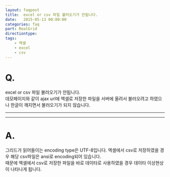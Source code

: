 ```yaml
---
layout: faqpost
title:  excel or csv 파일 불러오기가 안됩니다.
date:   2015-05-13 00:00:00
categories: faq
part: RealGrid
directiontype: 
tags:
    - 엑셀
    - excel
    - csv
---
```


# Q.

excel or csv 파일 불러오기가 안됩니다.  
데모페이지와 같이 ajax url에 엑셀로 저장한 파일을 서버에 올려서 불러오려고 하였으나 한글이 깨지면서 불러오기가 되지 않습니다.

---
***

# A.

그리드가 읽어들이는 encoding type은 UTF-8입니다. 엑셀에서 csv로 저장하였을 경우 해당 csv파일은 ansi로 encoding되어 있습니다.  
때문에 엑셀에서 csv로 저장한 파일을 바로 데이타로 사용하였을 경우 데이타 이상현상이 나타나게 됩니다.


